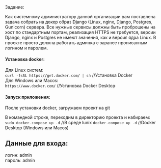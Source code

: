 Задание:

Как системному администратору данной организации вам поставлена задача собрать на докер образ Django
(Linux, nginx, Django, Postgres, Gunicorn) сервера. Все нужные сервисы должны быть проброшены на хост по стандартным
портам, реализация HTTPS не требуется, версии Django, nginx и Postgres не имеют значения, как и версия ядра Linux.
В проекте просто должна работать админка с заранее прописанным логином и паролем.

#### Установка docker:

Для Linux систем:  
`curl -fsSL https://get.docker.com/ | sh` //Установка Docker  
Для Windows или Macos:  
`https://www.docker.com/` //Установка Docker Desktop

#### Запуск приложения:

После установки docker, загружаем проект на git

В командной строке, переходим в директорию проекта и набираем:  
`sudo docker-compose up -d` //В среде lunix
`docker-compose up -d` //Docker Desktop (Windows или Macos)

## Данные для входа:

логин: admin  
пароль: admin
